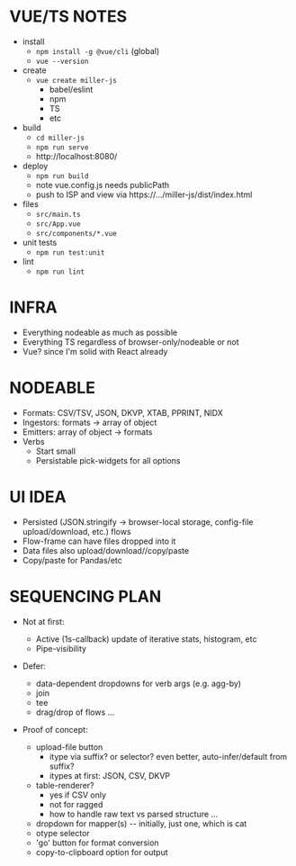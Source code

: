 # VUE/TS NOTES

* install
  * `npm install -g @vue/cli` (global)
  * `vue --version`
* create
  * `vue create miller-js`
    * babel/eslint
    * npm
    * TS
    * etc
* build
  * `cd miller-js`
  * `npm run serve`
  * http://localhost:8080/
* deploy
  * `npm run build`
  * note vue.config.js needs publicPath
  * push to ISP and view via https://.../miller-js/dist/index.html
* files
  * `src/main.ts`
  * `src/App.vue`
  * `src/components/*.vue`
* unit tests
  * `npm run test:unit`
* lint
  * `npm run lint`

# INFRA

* Everything nodeable as much as possible
* Everything TS regardless of browser-only/nodeable or not
* Vue? since I'm solid with React already

# NODEABLE

* Formats: CSV/TSV, JSON, DKVP, XTAB, PPRINT, NIDX
* Ingestors: formats -> array of object
* Emitters: array of object -> formats
* Verbs
  - Start small
  - Persistable pick-widgets for all options

# UI IDEA

* Persisted (JSON.stringify -> browser-local storage, config-file upload/download, etc.) flows
* Flow-frame can have files dropped into it
* Data files also upload/download//copy/paste
* Copy/paste for Pandas/etc

# SEQUENCING PLAN

* Not at first:
  - Active (1s-callback) update of iterative stats, histogram, etc
  - Pipe-visibility

* Defer:
  - data-dependent dropdowns for verb args (e.g. agg-by)
  - join
  - tee
  - drag/drop of flows ...

* Proof of concept:
  * upload-file button
    - itype via suffix? or selector? even better, auto-infer/default from suffix?
    - itypes at first: JSON, CSV, DKVP
  * table-renderer?
    - yes if CSV only
    - not for ragged
    - how to handle raw text vs parsed structure ...
  * dropdown for mapper(s) -- initially, just one, which is cat
  * otype selector
  * 'go' button for format conversion
  * copy-to-clipboard option for output

